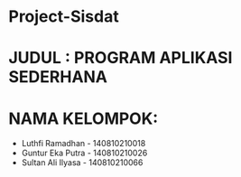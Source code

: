 # Project-Sisdat

# JUDUL : PROGRAM APLIKASI SEDERHANA

# NAMA KELOMPOK:

- Luthfi Ramadhan - 140810210018
- Guntur Eka Putra - 140810210026
- Sultan Ali Ilyasa - 140810210066
